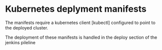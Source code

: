 # Kubernetes deplyment manifests

The manifests require a kubernetes client [kubectl] configured to point to the deployed cluster.

The deployment of these manifests is handled in the deploy section of the jenkins pileline
